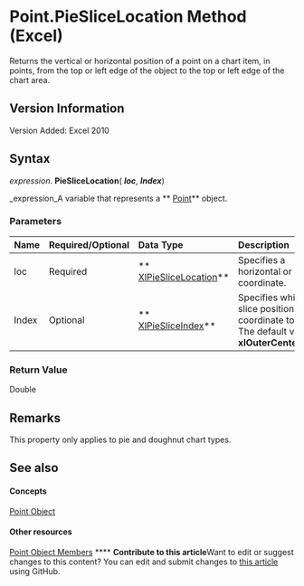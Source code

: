 
# Point.PieSliceLocation Method (Excel)

Returns the vertical or horizontal position of a point on a chart item, in points, from the top or left edge of the object to the top or left edge of the chart area.


## Version Information

Version Added: Excel 2010 


## Syntax

 _expression_. **PieSliceLocation**( **_loc_**,  **_Index_**)

 _expression_A variable that represents a  ** [Point](48ed9aec-2d29-ec4d-8e55-fca13982c358.md)** object.


### Parameters



|**Name**|**Required/Optional**|**Data Type**|**Description**|
|:-----|:-----|:-----|:-----|
|loc|Required| ** [XlPieSliceLocation](d0a2df51-6ab1-8f33-9cdb-29fddc98c058.md)**|Specifies a horizontal or vertical coordinate.|
|Index|Optional| ** [XlPieSliceIndex](04cfc5f3-2a8a-fbd7-e512-4bcd9f524f32.md)**|Specifies which pie slice position coordinate to return. The default value is  **xlOuterCenterPoint**.|

### Return Value

Double


## Remarks

This property only applies to pie and doughnut chart types.


## See also


#### Concepts


 [Point Object](48ed9aec-2d29-ec4d-8e55-fca13982c358.md)
#### Other resources


 [Point Object Members](a533258d-fc3b-9fe1-2a77-a55ecbe7bd7a.md)
****   **Contribute to this article**Want to edit or suggest changes to this content? You can edit and submit changes to  [this article](https://github.com/jhershey00/VBA_Excel_Test/OpenXMLCon/articles/90a318d4-0ad2-d326-c26b-3c965b1ffe43.md) using GitHub.

